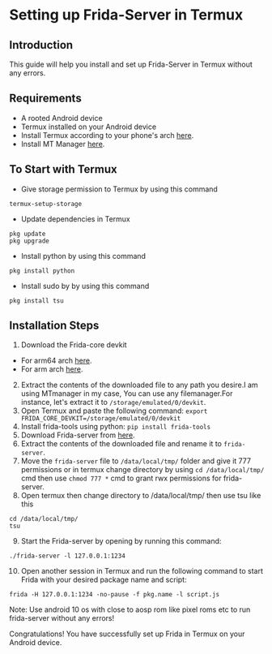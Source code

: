 # Setting up Frida-Server in Termux

## Introduction
This guide will help you install and set up Frida-Server in Termux without any errors.

## Requirements
- A rooted Android device
- Termux installed on your Android device
- Install Termux according to your phone's arch [here](https://apkcombo.com/termux/com.termux/).
- Install MT Manager [here](https://apkcombo.com/mt-manager/bin.mt.plus/).

## To Start with Termux
- Give storage permission to Termux by using this command
 ```
 termux-setup-storage
```
- Update dependencies in Termux
```
pkg update
pkg upgrade
```
- Install python by using this command
```
pkg install python
```
- Install sudo by by using this command
```
pkg install tsu
```

## Installation Steps
1. Download the Frida-core devkit
- For arm64 arch [here](https://github.com/frida/frida/releases/download/16.0.11/frida-core-devkit-16.0.11-android-arm64.tar.xz).
- For arm arch [here](https://github.com/frida/frida/releases/download/16.0.11/frida-core-devkit-16.0.11-android-arm.tar.xz).
2. Extract the contents of the downloaded file to any path you desire.I am using MTmanager in my case, You can use any filemanager.For instance, let's extract it to `/storage/emulated/0/devkit`.
3. Open Termux and paste the following command: `export FRIDA_CORE_DEVKIT=/storage/emulated/0/devkit`
4. Install frida-tools using python: `pip install frida-tools`
5. Download Frida-server from [here](https://github.com/frida/frida/releases/).
6. Extract the contents of the downloaded file and rename it to `frida-server`.
7. Move the `frida-server` file to `/data/local/tmp/` folder and give it 777 permissions or in termux change directory by using `cd /data/local/tmp/` cmd then use `chmod 777 *` cmd to grant rwx permissions for frida-server.
8. Open termux then change directory to /data/local/tmp/ then use tsu like this
```
cd /data/local/tmp/
tsu
``` 
9. Start the Frida-server by opening by running this command:
```
./frida-server -l 127.0.0.1:1234
```
10. Open another session in Termux and run the following command to start Frida with your desired package name and script:
```
frida -H 127.0.0.1:1234 -no-pause -f pkg.name -l script.js
```
Note: Use android 10 os with close to aosp rom like pixel roms etc to run frida-server without any errors!

Congratulations! You have successfully set up Frida in Termux on your Android device.

